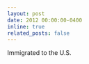 ```yaml
---
layout: post
date: 2012 00:00:00-0400
inline: true
related_posts: false
---
```


Immigrated to the U.S.
